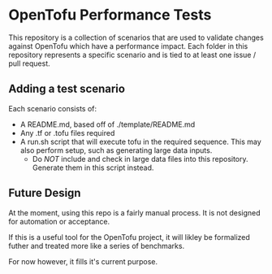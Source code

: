# OpenTofu Performance Tests

This repository is a collection of scenarios that are used to validate changes against OpenTofu which have a performance impact.  Each folder in this repository represents a specific scenario and is tied to at least one issue / pull request.

## Adding a test scenario

Each scenario consists of:
* A README.md, based off of ./template/README.md
* Any .tf or .tofu files required
* A run.sh script that will execute tofu in the required sequence.  This may also perform setup, such as generating large data inputs.
  - Do *NOT* include and check in large data files into this repository.  Generate them in this script instead.

## Future Design

At the moment, using this repo is a fairly manual process.  It is not designed for automation or acceptance.

If this is a useful tool for the OpenTofu project, it will likley be formalized futher and treated more like a series of benchmarks.

For now however, it fills it's current purpose.
